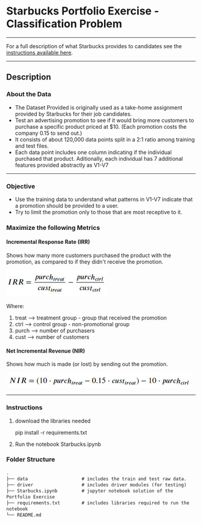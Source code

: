 # Starbucks Portfolio Exercise - Classification Problem
---
For a full description of what Starbucks provides to candidates see the [instructions available here](https://drive.google.com/file/d/18klca9Sef1Rs6q8DW4l7o349r8B70qXM/view).

---
## Description

### About the Data
- The Dataset Provided is originally used as a take-home assignment provided by Starbucks for their job candidates. 
- Test an advertising promotion to see if it would bring more customers to purchase a specific product priced at $10. (Each promotion costs the company 0.15 to send out.)
- It consists of about 120,000 data points split in a 2:1 ratio among training and test files.
- Each data point includes one column indicating if the individual purchased that product. Aditionally, each individual has 7 additional features provided abstractly as V1-V7

---
### Objective
- Use the training data to understand what patterns in V1-V7 indicate that a promotion should be provided to a user.
- Try to limit the promotion only to those that are most receptive to it.
### Maximize the following Metrics
####  Incremental Response Rate (IRR)
Shows how many more customers purchased the product with the promotion, as compared to if they didn't receive the promotion.

![alt IRR](https://github.com/Lorenzo-azar/Udacity_DataScientistNanoDegree/blob/main/Bonus-%20Starbucks%20Portfolio%20Interview%20Take-Home%20Assignment/data/readme_images/IRR.jpg)

Where:
1. treat --> treatment group - group that received the promotion
2. ctrl --> control group - non-promotional group
3. purch --> number of purchasers 
4. cust --> number of customers

#### Net Incremental Revenue (NIR)
Shows how much is made (or lost) by sending out the promotion.

![alt NIR](https://github.com/Lorenzo-azar/Udacity_DataScientistNanoDegree/blob/main/Bonus-%20Starbucks%20Portfolio%20Interview%20Take-Home%20Assignment/data/readme_images/NIR.jpg)

---
### Instructions
1. download the libraries needed

    pip install -r requirements.txt

2. Run the notebook Starbucks.ipynb

### Folder Structure
    .
    ├── data                    # includes the train and test raw data.
    ├── driver                  # includes driver modules (for testing)
    ├── Starbucks.ipynb         # jupyter notebook solution of the Portfolio Exercise
    ├── requirements.txt        # includes libraries required to run the notebook
    └── README.md


